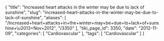 {
    "title": "Increased heart attacks in the winter may be due to lack of sunshine",
    "slug": "increased-heart-attacks-in-the-winter-may-be-due-to-lack-of-sunshine",
    "aliases": [
        "/Increased+heart+attacks+in+the+winter+may+be+due+to+lack+of+sunshine+\u2013+Nov+2012",
        "/3350"
    ],
    "tiki_page_id": 3350,
    "date": "2012-11-09",
    "categories": [
        "Cardiovascular"
    ],
    "tags": [
        "Cardiovascular"
    ]
}